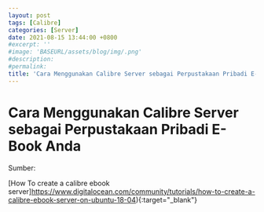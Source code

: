 ```yaml
---
layout: post
tags: [Calibre]
categories: [Server]
date: 2021-08-15 13:44:00 +0800
#excerpt: ''
#image: 'BASEURL/assets/blog/img/.png'
#description:
#permalink:
title: 'Cara Menggunakan Calibre Server sebagai Perpustakaan Pribadi E-Book Anda'
---
```


# Cara Menggunakan Calibre Server sebagai Perpustakaan Pribadi E-Book Anda


Sumber:

[How To create a calibre ebook server]https://www.digitalocean.com/community/tutorials/how-to-create-a-calibre-ebook-server-on-ubuntu-18-04){:target="_blank"} 


